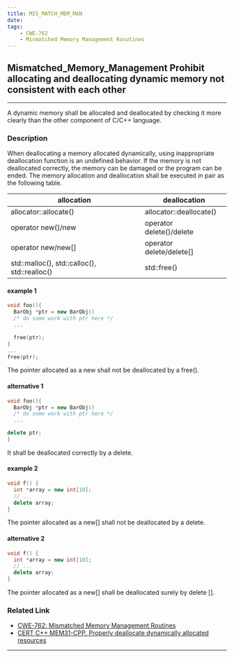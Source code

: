 ```yaml
---
title: MIS_MATCH_MEM_MAN
date:
tags: 
    - CWE-762
    - Mismatched Memory Management Rosutines
---
```

## Mismatched_Memory_Management Prohibit allocating and deallocating dynamic memory not consistent with each other
----
A dynamic memory shall be allocated and deallocated by checking it more clearly than the other component of C/C++ language.
### Description
When deallocating a memory allocated dynamically, using inappropriate deallocation function is an undefined behavior. If the memory is not deallocated correctly, the memory can be damaged or the program can be ended.
The memory allocation and deallocation shall be executed in pair as the following table.

| allocation | deallocation |
|---|---|
| allocator<T>::allocate()  |  allocator<T>::deallocate() |
|  operator new()/new |  operator delete()/delete |
|  operator new[]()/new[] |  operator delete[]()/delete[] |
|  std::malloc(), std::calloc(), std::realloc() |  std::free() |

#### __example 1__
```cpp
void foo(){
  BarObj *ptr = new BarObj()
  /* do some work with ptr here */
  ...

  free(ptr);
}
...
free(ptr);
```
The pointer allocated as a new shall not be deallocated by a free().

#### __alternative 1__
```cpp
void foo(){
  BarObj *ptr = new BarObj()
  /* do some work with ptr here */
  ...

delete ptr;
}
```
It shall be deallocated correctly by a delete.

#### __example 2__
```cpp
void f() {
  int *array = new int[10];
  // ...
  delete array;
}
```
The pointer allocated as a new[] shall not be deallocated by a delete.

#### __alternative 2__
```cpp
void f() {
  int *array = new int[10];
  // ...
  delete array;
}
```
The pointer allocated as a new[] shall be deallocated surely by delete [].


### Related Link
+ [CWE-762: Mismatched Memory Management Routines](http://cwe.mitre.org/data/definitions/762.html)
+ [CERT C++  MEM31-CPP. Properly deallocate dynamically allocated resources](https://www.securecoding.cert.org/confluence/display/cplusplus/MEM31-CPP.+Properly+deallocate+dynamically+allocated+resources)

----
